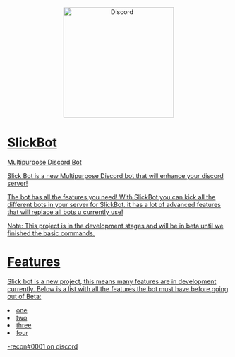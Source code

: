 <div align="center">
<a href="https://discord.gg/xCCpfth">
    <img src="https://i.imgur.com/ubgkRRA.png" alt="Discord" width="250"/>
</div>

# SlickBot
Multipurpose Discord Bot

Slick Bot is a new Multipurpose Discord bot that will enhance your discord server!

The bot has all the features you need! With SlickBot you can kick all the different bots in your server for SlickBot. it has a lot of advanced features that will replace all bots u currently use!

Note: This project is in the development stages and will be in beta until we finished the basic commands.

# Features
Slick bot is a new project, this means many features are in development currently. Below is a list with all the features the bot must have before going out of Beta:


<div>
  <li>one</li>
  <li>two</li>
  <li>three</li>
  <li>four</li>
</div>

-recon#0001 on discord
